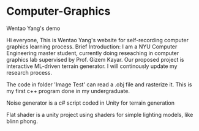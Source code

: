 # Computer-Graphics
Wentao Yang's demo

Hi everyone,
This is Wentao Yang's website for self-recording computer graphics learning process.
Brief Introduction: I am a NYU Computer Engineering master student, currently doing reseaching in computer graphics lab supervised by Prof. Gizem Kayar. 
Our proposed project is interactive ML-driven terrain generator.
I will continously update my research process.

The code in folder 'Image Test' can read a .obj file and rasterize it. This is my first c++ program done in my undergraduate.

Noise generator is a c# script coded in Unity for terrain generation

Flat shader is a unity project using shaders for simple lighting models, like blinn phong.


